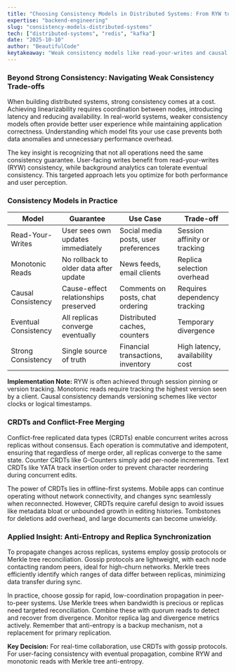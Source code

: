 ```yaml
---
title: "Choosing Consistency Models in Distributed Systems: From RYW to CRDTs"
expertise: "backend-engineering"
slug: "consistency-models-distributed-systems"
tech: ["distributed-systems", "redis", "kafka"]
date: "2025-10-10"
author: "BeautifulCode"
keytakeaway: "Weak consistency models like read-your-writes and causal consistency offer better latency than strong consistency while CRDTs and anti-entropy mechanisms ensure correctness without expensive coordination."
---
```


### Beyond Strong Consistency: Navigating Weak Consistency Trade-offs

When building distributed systems, strong consistency comes at a cost. Achieving linearizability requires coordination between nodes, introducing latency and reducing availability. In real-world systems, weaker consistency models often provide better user experience while maintaining application correctness. Understanding which model fits your use case prevents both data anomalies and unnecessary performance overhead.

The key insight is recognizing that not all operations need the same consistency guarantee. User-facing writes benefit from read-your-writes (RYW) consistency, while background analytics can tolerate eventual consistency. This targeted approach lets you optimize for both performance and user perception.

### Consistency Models in Practice

| Model | Guarantee | Use Case | Trade-off |
|-------|-----------|----------|-----------|
| Read-Your-Writes | User sees own updates immediately | Social media posts, user preferences | Session affinity or tracking |
| Monotonic Reads | No rollback to older data after update | News feeds, email clients | Replica selection overhead |
| Causal Consistency | Cause-effect relationships preserved | Comments on posts, chat ordering | Requires dependency tracking |
| Eventual Consistency | All replicas converge eventually | Distributed caches, counters | Temporary divergence |
| Strong Consistency | Single source of truth | Financial transactions, inventory | High latency, availability cost |

**Implementation Note:** RYW is often achieved through session pinning or version tracking. Monotonic reads require tracking the highest version seen by a client. Causal consistency demands versioning schemes like vector clocks or logical timestamps.

### CRDTs and Conflict-Free Merging

Conflict-free replicated data types (CRDTs) enable concurrent writes across replicas without consensus. Each operation is commutative and idempotent, ensuring that regardless of merge order, all replicas converge to the same state. Counter CRDTs like G-Counters simply add per-node increments. Text CRDTs like YATA track insertion order to prevent character reordering during concurrent edits.

The power of CRDTs lies in offline-first systems. Mobile apps can continue operating without network connectivity, and changes sync seamlessly when reconnected. However, CRDTs require careful design to avoid issues like metadata bloat or unbounded growth in editing histories. Tombstones for deletions add overhead, and large documents can become unwieldy.

### Applied Insight: Anti-Entropy and Replica Synchronization

To propagate changes across replicas, systems employ gossip protocols or Merkle tree reconciliation. Gossip protocols are lightweight, with each node contacting random peers, ideal for high-churn networks. Merkle trees efficiently identify which ranges of data differ between replicas, minimizing data transfer during sync.

In practice, choose gossip for rapid, low-coordination propagation in peer-to-peer systems. Use Merkle trees when bandwidth is precious or replicas need targeted reconciliation. Combine these with quorum reads to detect and recover from divergence. Monitor replica lag and divergence metrics actively. Remember that anti-entropy is a backup mechanism, not a replacement for primary replication.

**Key Decision:** For real-time collaboration, use CRDTs with gossip protocols. For user-facing consistency with eventual propagation, combine RYW and monotonic reads with Merkle tree anti-entropy.